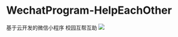 # WechatProgram-HelpEachOther
基于云开发的微信小程序 校园互帮互助
![](https://cdn.jsdelivr.net/gh/linhgf/PicGo/img/WeChatProgram20210331091209.gif)
